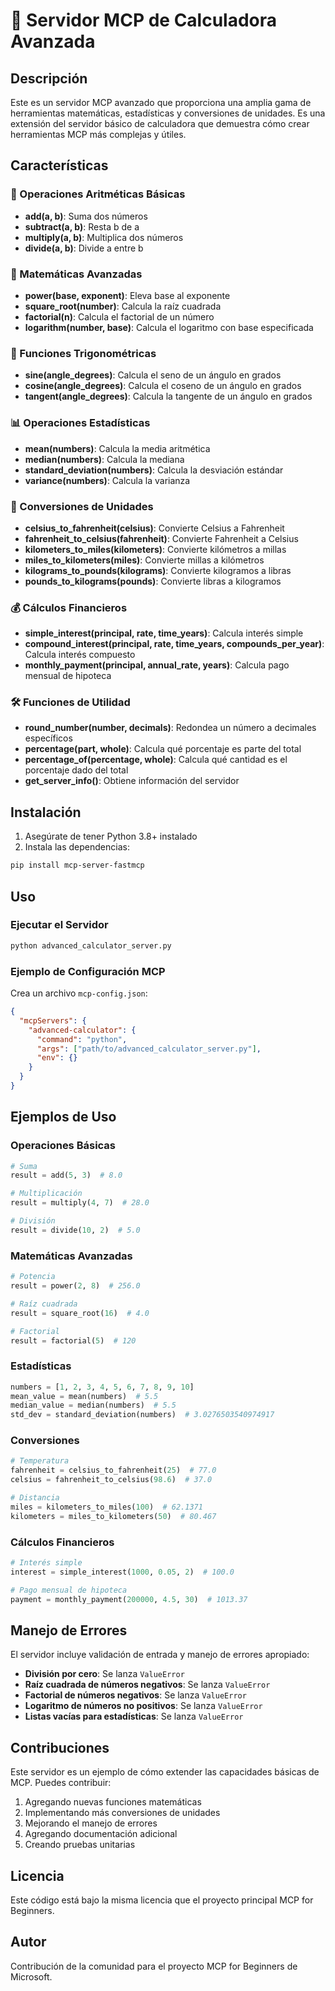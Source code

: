 # 🧮 Servidor MCP de Calculadora Avanzada

## Descripción

Este es un servidor MCP avanzado que proporciona una amplia gama de herramientas matemáticas, estadísticas y conversiones de unidades. Es una extensión del servidor básico de calculadora que demuestra cómo crear herramientas MCP más complejas y útiles.

## Características

### 🔢 Operaciones Aritméticas Básicas
- **add(a, b)**: Suma dos números
- **subtract(a, b)**: Resta b de a
- **multiply(a, b)**: Multiplica dos números
- **divide(a, b)**: Divide a entre b

### 🧮 Matemáticas Avanzadas
- **power(base, exponent)**: Eleva base al exponente
- **square_root(number)**: Calcula la raíz cuadrada
- **factorial(n)**: Calcula el factorial de un número
- **logarithm(number, base)**: Calcula el logaritmo con base especificada

### 📐 Funciones Trigonométricas
- **sine(angle_degrees)**: Calcula el seno de un ángulo en grados
- **cosine(angle_degrees)**: Calcula el coseno de un ángulo en grados
- **tangent(angle_degrees)**: Calcula la tangente de un ángulo en grados

### 📊 Operaciones Estadísticas
- **mean(numbers)**: Calcula la media aritmética
- **median(numbers)**: Calcula la mediana
- **standard_deviation(numbers)**: Calcula la desviación estándar
- **variance(numbers)**: Calcula la varianza

### 🔄 Conversiones de Unidades
- **celsius_to_fahrenheit(celsius)**: Convierte Celsius a Fahrenheit
- **fahrenheit_to_celsius(fahrenheit)**: Convierte Fahrenheit a Celsius
- **kilometers_to_miles(kilometers)**: Convierte kilómetros a millas
- **miles_to_kilometers(miles)**: Convierte millas a kilómetros
- **kilograms_to_pounds(kilograms)**: Convierte kilogramos a libras
- **pounds_to_kilograms(pounds)**: Convierte libras a kilogramos

### 💰 Cálculos Financieros
- **simple_interest(principal, rate, time_years)**: Calcula interés simple
- **compound_interest(principal, rate, time_years, compounds_per_year)**: Calcula interés compuesto
- **monthly_payment(principal, annual_rate, years)**: Calcula pago mensual de hipoteca

### 🛠️ Funciones de Utilidad
- **round_number(number, decimals)**: Redondea un número a decimales específicos
- **percentage(part, whole)**: Calcula qué porcentaje es parte del total
- **percentage_of(percentage, whole)**: Calcula qué cantidad es el porcentaje dado del total
- **get_server_info()**: Obtiene información del servidor

## Instalación

1. Asegúrate de tener Python 3.8+ instalado
2. Instala las dependencias:
```bash
pip install mcp-server-fastmcp
```

## Uso

### Ejecutar el Servidor
```bash
python advanced_calculator_server.py
```

### Ejemplo de Configuración MCP
Crea un archivo `mcp-config.json`:
```json
{
  "mcpServers": {
    "advanced-calculator": {
      "command": "python",
      "args": ["path/to/advanced_calculator_server.py"],
      "env": {}
    }
  }
}
```

## Ejemplos de Uso

### Operaciones Básicas
```python
# Suma
result = add(5, 3)  # 8.0

# Multiplicación
result = multiply(4, 7)  # 28.0

# División
result = divide(10, 2)  # 5.0
```

### Matemáticas Avanzadas
```python
# Potencia
result = power(2, 8)  # 256.0

# Raíz cuadrada
result = square_root(16)  # 4.0

# Factorial
result = factorial(5)  # 120
```

### Estadísticas
```python
numbers = [1, 2, 3, 4, 5, 6, 7, 8, 9, 10]
mean_value = mean(numbers)  # 5.5
median_value = median(numbers)  # 5.5
std_dev = standard_deviation(numbers)  # 3.0276503540974917
```

### Conversiones
```python
# Temperatura
fahrenheit = celsius_to_fahrenheit(25)  # 77.0
celsius = fahrenheit_to_celsius(98.6)  # 37.0

# Distancia
miles = kilometers_to_miles(100)  # 62.1371
kilometers = miles_to_kilometers(50)  # 80.467
```

### Cálculos Financieros
```python
# Interés simple
interest = simple_interest(1000, 0.05, 2)  # 100.0

# Pago mensual de hipoteca
payment = monthly_payment(200000, 4.5, 30)  # 1013.37
```

## Manejo de Errores

El servidor incluye validación de entrada y manejo de errores apropiado:

- **División por cero**: Se lanza `ValueError`
- **Raíz cuadrada de números negativos**: Se lanza `ValueError`
- **Factorial de números negativos**: Se lanza `ValueError`
- **Logaritmo de números no positivos**: Se lanza `ValueError`
- **Listas vacías para estadísticas**: Se lanza `ValueError`

## Contribuciones

Este servidor es un ejemplo de cómo extender las capacidades básicas de MCP. Puedes contribuir:

1. Agregando nuevas funciones matemáticas
2. Implementando más conversiones de unidades
3. Mejorando el manejo de errores
4. Agregando documentación adicional
5. Creando pruebas unitarias

## Licencia

Este código está bajo la misma licencia que el proyecto principal MCP for Beginners.

## Autor

Contribución de la comunidad para el proyecto MCP for Beginners de Microsoft.
